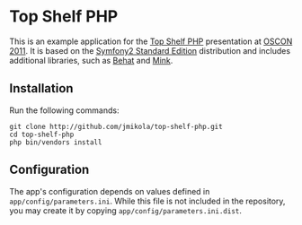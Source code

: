 Top Shelf PHP
=============

This is an example application for the [Top Shelf PHP][] presentation at [OSCON 2011][].
It is based on the [Symfony2 Standard Edition][] distribution and includes additional
libraries, such as [Behat][] and [Mink][].

  [Top Shelf PHP]: http://www.oscon.com/oscon2011/public/schedule/detail/18980
  [OSCON 2011]: http://www.oscon.com/oscon2011
  [Symfony2 Standard Edition]: http://github.com/symfony/symfony-standard
  [Behat]: http://github.com/Behat/Behat
  [Mink]: http://github.com/Behat/Mink

Installation
------------

Run the following commands:

    git clone http://github.com/jmikola/top-shelf-php.git
    cd top-shelf-php
    php bin/vendors install

Configuration
-------------

The app's configuration depends on values defined in `app/config/parameters.ini`.
While this file is not included in the repository, you may create it by copying
`app/config/parameters.ini.dist`.
